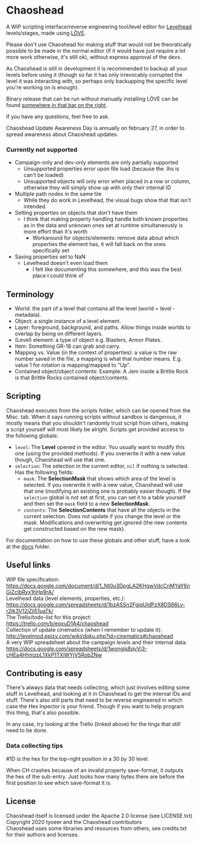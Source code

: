 # Chaoshead

A WIP scripting interface/reverse engineering tool/level editor for [Levelhead](lvlhd.co) levels/stages,
made using [LÖVE](http://www.love2d.org).

Please don't use Chaoshead for making stuff that would not be theoratically possible to be made in the normal editor
(if it would have just require a lot more work otherwise, it's still ok),
without express approval of the devs.

As Chaoshead is still in development it is recommended to backup all your levels before using it
(though so far it has only irrevocably corrupted the level it was interacting with,
so perhaps only backupping the specific level you're working on is enough).

Binary release that can be run without manually installing LÖVE can be found
[somewhere in that bar on the right](https://github.com/tyoeer/Chaoshead/releases).

If you have any questions, feel free to ask.

Chaoshead Update Awareness Day is annually on february 27, in order to spread awareness about Chaoshead updates.

### Currently not supported

- Campaign-only and dev-only elements are only partially supported
  - Unsupported properties error upon file load (because the .lhs is can't be loaded)
  - Unsupported objects will only error when placed in a row or column, otherwise they will simply show up with only their internal ID
- Multiple path nodes in the same tile
  - While they do work in Levelhead, the visual bugs show that that isn't intended.
- Setting properties on objects that don't have them
  - I think that making property handling handle both known properties as in the data and unknown ones set at runtime simultaneously is more effort than it's worth
	- Workaround for objects/elements: remove data about which properties the element has, it will fall back on the ones specifically set
- Saving properties set to NaN
  - Levelhead doesn't even load them
	- I felt like documenting this somewhere, and this was the best place I could think of

## Terminology

- World: the part of a level that contains all the level (world = level - metadata).
- Object: a single instance of a level element.
- Layer: foreground, background, and paths. Allow things inside worlds to overlap by being on different layers.
- (Level) element: a type of object e.g. Blasters, Armor Plates.
- Item: Something GR-18 can grab and carry.
- Mapping vs. Value (in the context of properties): a value is the raw number saved in the file, a mapping is what that number means.
  E.g. value 1 for rotation is mapping/mapped to "Up".
- Contained object/object contents: Example: A Jem inside a Brittle Rock is that Brittle Rocks contained object/contents.

## Scripting

Chaoshead executes from the scripts folder, which can be opened from the Misc. tab.
When it says running scripts without sandbox is dangerous, it mostly means that you shouldn't randomly trust script from others,
making a script yourself will most likely be alright.
Scripts get provided access to the following globals:
- `level`: The **Level** opened in the editor. You usually want to modify this one (using the provided methods).
  If you overwrite it with a new value though, Chaoshead will use that one.
- `selection`: The selection in the current editor, `nil` if nothing is selected. Has the following fields:
  - `mask`: The **SelectionMask** that shows which area of the level is selected.
    If you overwrite it with a new value, Chaoshead will use that one (modifying an existing one is probably easier though).
    If the `selection` global is not set at first, you can set it to a table yourself and then set the `mask` field to a new **SelectionMask**.
  - `contents`: The **SelectionContents** that have all the objects in the current selection.
    Does not update if you change the level or the mask.
    Modifications and overwriting get ignored (the new contents get constructed based on the new mask).

For documentation on how to use these globals and other stuff, have a look at the [docs](docs/) folder.

## Useful links

WIP file specification:<br>
https://docs.google.com/document/d/1_Nt0u3DpgLA2KHgwVdcCnMYaY6nGjZcjbRyx1hHp9rA/<br>
Levelhead data (level elements, properties, etc.):<br>
https://docs.google.com/spreadsheets/d/1bzASSn2FgjqUldPzX8DS66Lv-r2lk3V12jZjl51uaTk/<br>
The Trello/todo-list for this project:<br>
https://trello.com/b/eqxuD1A4/chaoshead<br>
Collection of update cinematics (when I remember to update it):<br>
http://levelmod.epizy.com/wiki/doku.php?id=cinematics#chaoshead<br>
A very WIP spreadsheet about the campaign levels and their internal data:<br>
https://docs.google.com/spreadsheets/d/1wongis8qvVj3-cHEa4HhmzpL1XkP1TXjWYjV5RobZNw

## Contributing is easy

There's always data that needs collecting, which just involves editing some stuff in Levelhead,
and looking at it in Chaoshead to get the internal IDs and stuff.
There's also still parts that need to be reverse engineered in which case the Hex Inpector is your friend.
Though if you want to help program this thing, that's also possible.

In any case, try looking at the Trello (linked above) for the tings that still need to be done.

### Data collecting tips

\#1D is the hex for the top-right position in a 30 by 30 level.

When CH crashes because of an invalid property save-format, it outputs the hex of the sub-entry.
Just looks how many bytes there are before the first position to see which save-format it is.

## License

Chaoshead itself is licensed under the Apache 2.0 license (see LICENSE.txt)<br>
Copyright 2020 tyoeer and the Chaoshead contributors<br>
Chaoshead uses some libraries and resources from others, see credits.txt for their authors and licenses.<br>
